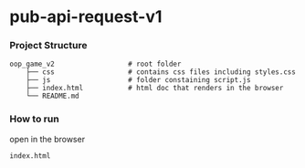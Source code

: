 # pub-api-request-v1
### Project Structure

    oop_game_v2                  # root folder
        ├── css                  # contains css files including styles.css
        ├── js                   # folder constaining script.js
        ├── index.html           # html doc that renders in the browser
        └── README.md

### How to run
open in the browser
```sh
index.html
```
